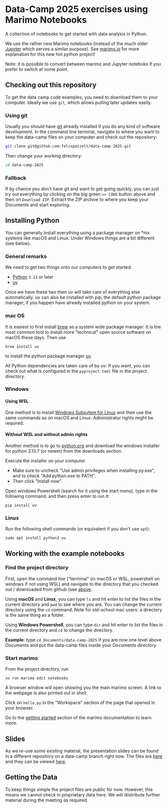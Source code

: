 # Data-Camp 2025 exercises using Marimo Notebooks

A collection of notebooks to get started with data analysis in Python.

We use the rather new Marimo notebooks (instead of the much older [Jupyter](https://jupyter.org) which serves a similar purpose). 
See [marimo.io](https://marimo.io) for more explanation for this new hot python project!

Note: it is possible to convert between marimo and Jupyter noteboks if you prefer to switch at some point.

## Checking out this repository

To get the data camp code examples, you need to download them to your computer. Ideally we use `git`, which allows pulling later updates easily.

### Using git

Usually you should have [git](https://git-scm.com) already installed if you do any kind of software development. In the command line terminal, navigate to where you want to keep the data-camp files on your computer and check out the repository:

```sh
git clone git@github.com:felixpatzelt/data-camp-2025.git
```

Then change your working directory:

```sh
cd data-camp-2025
```

### Fallback

If by chance you don't have git and want to get going quickly, you can just try out everything by clicking on the big green `<> CODE` button above and then on `Download ZIP`. Extract the ZIP archive to where you keep your Documents and start exploring.

## Installing Python

You can generally install everything using a package manager on *nix systems like macOS and Linux. Under Windows things are a bit different (see below).

### General remarks

We need to get two things onto our computers to get started:
- [Python](https://www.python.org) `3.13` or later
- [uv](https://docs.astral.sh/uv/)

Once we have these two then uv will take care of everything else automatically. uv can also be installed with pip, the default python package manager, if you happen have already installed python on your system.

### mac OS

It is easiest to first install [brew](https://brew.sh) as a system wide package manager. It is the most common tool to install more "technical" open source software on macOS these days. Then use

```brew install uv```

to install the python package manager [uv](https://docs.astral.sh/uv/).


All Python dependencies are taken care of by uv. If you want, you can check out what is configured in the `pyproject.toml` file in the project directory.


### Windows

#### Using WSL
One method is to install [Windows Subsytem for Linux](https://learn.microsoft.com/en-us/windows/wsl/install) and then use the same commands as on macOS and Linux. Administrator rights might be required.

#### Without WSL and without admin rights
Another method is to go to [python.org](https://www.python.org) and download the windows installer for python 3.13.7 (or newer) from the downloads section.

Execute the installer on your computer. 
- Make sure to uncheck "Use admin privileges when installing py.exe", and to check "Add python.exe to PATH". 
- Then click "Install now".

Open windows Powershell (search for it using the start menu), type in the following command, and then press enter to run it:

```
pip install uv
```

### Linux

Run the following shell commands (or equivalent if you don't use `apt`):

```sudo apt install python3 uv```

## Working with the example notebooks

### Find the project directory

First, open the command line ("terminal" on macOS or WSL, powershell on windows if not using WSL) and navigate to the directory that you checked out / downloaded from github (see [above](#checking-out-this-repository).

Using **macOS** and **Linux**, you can type `ls` and hit enter to list the files in the current directory and `pwd` to see where you are. You can change the current directory using the `cd` command. Note for old-school mac users: a directory is the same thing as a folder. 

Using **Windows Powershell**, you can type `dir` and hit enter to list the files in the current directory and `cd` to change the directory.

**Example**: type `cd Documents/data-camp-2025` if you are now one level above Documents and put the data-camp files inside your Documents directory. 

### Start marimo

From the project directory, run

```uv run marimo edit notebooks```

A browser window will open showing you the main marimo screen. A link to the webpage is also printed out in shell.

Click on `hello.py` in the "Workspace" section of the page that opened in your browser.

Go to the [getting started](https://docs.marimo.io/getting_started/) section of the marimo documentation to learn more.


## Slides

As we re-use some existing material, the presentation slides can be found in a different repository on a data-camp branch right now. The files are [here](https://github.com/felixpatzelt/statistics-for-everyone/tree/data-camp) and they can be viewed [here](https://felixpatzelt.com/data-camp-2025/).

## Getting the Data

To keep things simple the project files are public for now. However, this means we cannot check in proprietary data here. We will diistribute further material during the meeting as required.
